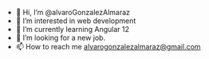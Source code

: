 - 👋 Hi, I’m @alvaroGonzalezAlmaraz
- 👀 I’m interested in web development
- 🌱 I’m currently learning Angular 12
- 💞️ I’m looking for a new job.
- 📫 How to reach me alvarogonzalezalmaraz@gmail.com

<!---
alvaroGonzalezAlmaraz/alvaroGonzalezAlmaraz is a ✨ special ✨ repository because its `README.md` (this file) appears on your GitHub profile.
You can click the Preview link to take a look at your changes.
--->
